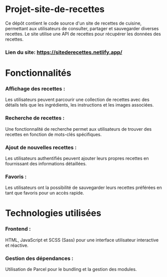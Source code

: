# Projet-site-de-recettes
Ce dépôt contient le code source d'un site de recettes de cuisine, permettant aux utilisateurs de consulter, partager et sauvegarder diverses recettes.
Le site utilise une API de recettes pour récupérer les données des recettes.
### Lien du site:  https://sitederecettes.netlify.app/

# Fonctionnalités
### Affichage des recettes : 
Les utilisateurs peuvent parcourir une collection de recettes avec des détails tels que les ingrédients, les instructions et les images associées.

### Recherche de recettes : 
Une fonctionnalité de recherche permet aux utilisateurs de trouver des recettes en fonction de mots-clés spécifiques.

### Ajout de nouvelles recettes : 
Les utilisateurs authentifiés peuvent ajouter leurs propres recettes en fournissant des informations détaillées.

### Favoris : 
Les utilisateurs ont la possibilité de sauvegarder leurs recettes préférées en tant que favoris pour un accès rapide.

# Technologies utilisées
### Frontend : 
HTML, JavaScript et SCSS (Sass) pour une interface utilisateur interactive et réactive.

### Gestion des dépendances : 
Utilisation de Parcel pour le bundling et la gestion des modules.
